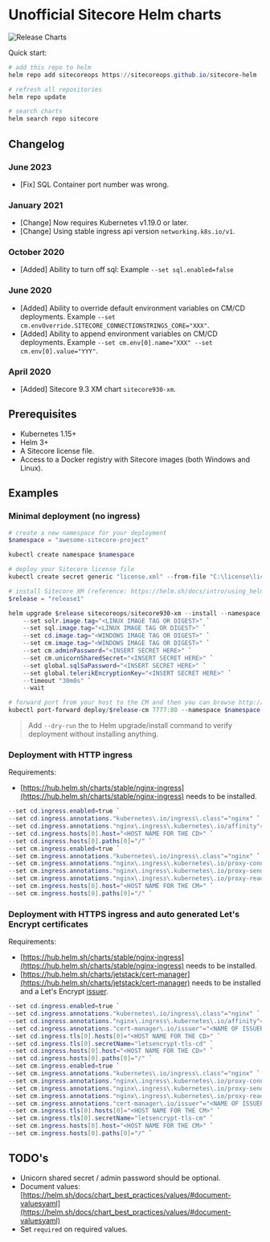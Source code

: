 # Unofficial Sitecore Helm charts

![Release Charts](https://github.com/sitecoreops/sitecore-helm/workflows/Release%20Charts/badge.svg)

Quick start:

```powershell
# add this repo to helm
helm repo add sitecoreops https://sitecoreops.github.io/sitecore-helm

# refresh all repositories
helm repo update

# search charts
helm search repo sitecore
```

## Changelog

### June 2023

- [Fix] SQL Container port number was wrong.

### January 2021

- [Change] Now requires Kubernetes v1.19.0 or later.
- [Change] Using stable ingress api version `networking.k8s.io/v1`.

### October 2020

- [Added] Ability to turn off sql: Example `--set sql.enabled=false`

### June 2020

- [Added] Ability to override default environment variables on CM/CD deployments. Example `--set cm.envOverride.SITECORE_CONNECTIONSTRINGS_CORE="XXX"`.
- [Added] Ability to append environment variables on CM/CD deployments. Example `--set cm.env[0].name="XXX" --set cm.env[0].value="YYY"`.

### April 2020

- [Added] Sitecore 9.3 XM chart `sitecore930-xm`.

## Prerequisites

- Kubernetes 1.15+
- Helm 3+
- A Sitecore license file.
- Access to a Docker registry with Sitecore images (both Windows and Linux).

## Examples

### Minimal deployment (no ingress)

```powershell
# create a new namespace for your deployment
$namespace = "awesome-sitecore-project"

kubectl create namespace $namespace

# deploy your Sitecore license file
kubectl create secret generic "license.xml" --from-file "C:\license\license.xml" --namespace $namespace

# install Sitecore XM (reference: https://helm.sh/docs/intro/using_helm/)
$release = "release1"

helm upgrade $release sitecoreops/sitecore930-xm --install --namespace $namespace `
    --set solr.image.tag="<LINUX IMAGE TAG OR DIGEST>" `
    --set sql.image.tag="<LINUX IMAGE TAG OR DIGEST>" `
    --set cd.image.tag="<WINDOWS IMAGE TAG OR DIGEST>" `
    --set cm.image.tag="<WINDOWS IMAGE TAG OR DIGEST>" `
    --set cm.adminPassword="<INSERT SECRET HERE>" `
    --set cm.unicornSharedSecret="<INSERT SECRET HERE>" `
    --set global.sqlSaPassword="<INSERT SECRET HERE>" `
    --set global.telerikEncryptionKey="<INSERT SECRET HERE>" `
    --timeout "30m0s" `
    --wait

# forward port from your host to the CM and then you can browse http://localhost:7777
kubectl port-forward deploy/$release-cm 7777:80 --namespace $namespace
```

> Add `--dry-run` the to Helm upgrade/install command to verify deployment without installing anything.

### Deployment with HTTP ingress

Requirements:

- [https://hub.helm.sh/charts/stable/nginx-ingress](https://hub.helm.sh/charts/stable/nginx-ingress) needs to be installed.

```powershell
--set cd.ingress.enabled=true `
--set cd.ingress.annotations."kubernetes\.io/ingress\.class"="nginx" `
--set cd.ingress.annotations."nginx\.ingress\.kubernetes\.io/affinity"="cookie" `
--set cd.ingress.hosts[0].host="<HOST NAME FOR THE CD>" `
--set cd.ingress.hosts[0].paths[0]="/" `
--set cm.ingress.enabled=true `
--set cm.ingress.annotations."kubernetes\.io/ingress\.class"="nginx" `
--set cm.ingress.annotations."nginx\.ingress\.kubernetes\.io/proxy-connect-timeout"="60s" `
--set cm.ingress.annotations."nginx\.ingress\.kubernetes\.io/proxy-send-timeout"="60s" `
--set cm.ingress.annotations."nginx\.ingress\.kubernetes\.io/proxy-read-timeout"="60s" `
--set cm.ingress.hosts[0].host="<HOST NAME FOR THE CM>" `
--set cm.ingress.hosts[0].paths[0]="/" `
```

### Deployment with HTTPS ingress and auto generated Let's Encrypt certificates

Requirements:

- [https://hub.helm.sh/charts/stable/nginx-ingress](https://hub.helm.sh/charts/stable/nginx-ingress) needs to be installed.
- [https://hub.helm.sh/charts/jetstack/cert-manager](https://hub.helm.sh/charts/jetstack/cert-manager) needs to be installed and a Let's Encrypt [issuer](https://cert-manager.io/docs/configuration/acme/http01/).

```powershell
--set cd.ingress.enabled=true `
--set cd.ingress.annotations."kubernetes\.io/ingress\.class"="nginx" `
--set cd.ingress.annotations."nginx\.ingress\.kubernetes\.io/affinity"="cookie" `
--set cd.ingress.annotations."cert-manager\.io/issuer"="<NAME OF ISSUER>" `
--set cd.ingress.tls[0].hosts[0]="<HOST NAME FOR THE CD>" `
--set cd.ingress.tls[0].secretName="letsencrypt-tls-cd" `
--set cd.ingress.hosts[0].host="<HOST NAME FOR THE CD>" `
--set cd.ingress.hosts[0].paths[0]="/" `
--set cm.ingress.enabled=true `
--set cm.ingress.annotations."kubernetes\.io/ingress\.class"="nginx" `
--set cm.ingress.annotations."nginx\.ingress\.kubernetes\.io/proxy-connect-timeout"="60s" `
--set cm.ingress.annotations."nginx\.ingress\.kubernetes\.io/proxy-send-timeout"="60s" `
--set cm.ingress.annotations."nginx\.ingress\.kubernetes\.io/proxy-read-timeout"="60s" `
--set cm.ingress.annotations."cert-manager\.io/issuer"="<NAME OF ISSUER>" `
--set cm.ingress.tls[0].hosts[0]="<HOST NAME FOR THE CM>" `
--set cm.ingress.tls[0].secretName="letsencrypt-tls-cm" `
--set cm.ingress.hosts[0].host="<HOST NAME FOR THE CM>" `
--set cm.ingress.hosts[0].paths[0]="/" `
```

## TODO's

- Unicorn shared secret / admin password should be optional.
- Document values: [https://helm.sh/docs/chart_best_practices/values/#document-valuesyaml](https://helm.sh/docs/chart_best_practices/values/#document-valuesyaml)
- Set `required` on required values.
